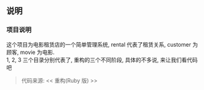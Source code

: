 ## 说明

### 项目说明
这个项目为电影租赁店的一个简单管理系统, rental 代表了租赁关系, customer 为顾客, movie 为电影.  
1, 2, 3 三个目录分别代表了, 重构的三个不同阶段, 具体的不多说, 来让我们看代码吧

> 代码来源: << 重构(Ruby 版) >>